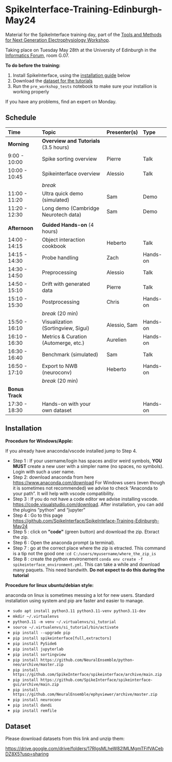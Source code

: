 # SpikeInterface-Training-Edinburgh-May24

Material for the SpikeInterface training day, part of the [Tools and Methods for Next Generation Electrophysiology Workshop](https://spikeinterface.github.io/spikeinterface-events/spikeinterface-workshop-2024/).

Taking place on Tuesday May 28th at the University of Edinburgh in the [Informatics Forum](https://informatics.ed.ac.uk/about/location), room G.07.

**To do before the training:**
1. Install SpikeInterface, using the [installation guide](#installation) below
2. Download the [dataset for the tutorials](#dataset)
3. Run the `pre_workshop_tests` notebook to make sure your installion is working properly

If you have any problems, find an expert on Monday.

## Schedule

| Time        | Topic                                   | Presenter(s)                   | Type         |
|:------------|:----------------------------------------|:-------------------------------|:-------------|
| **Morning** | **Overview and Tutorials** (3.5 hours) |                               |             |
| 9:00 - 10:00   | Spike sorting overview                   | Pierre                         | Talk         |
| 10:00 - 10:45  | Spikeinterface overview                   | Alessio                        | Talk         |
|             | _break_                                 |                               |             |
| 11:00 - 11:20  | Ultra quick demo (simulated)             | Sam                           | Demo         |
| 11:20 - 12:30  | Long demo (Cambridge Neurotech data)     | Sam                           | Demo         |
|             |                                       |                               |             |
| **Afternoon** | **Guided Hands-on** (4 hours)            |                               |             |
| 14:00 - 14:15  | Object interaction cookbook              | Heberto                        | Talk         |
| 14:15 - 14:30  | Probe handling                          | Zach                          | Hands-on     |
| 14:30 - 14:50  | Preprocessing                           | Alessio                        | Talk         |
| 14:50 - 15:10  | Drift with generated data              | Pierre                         | Talk         |
| 15:10 - 15:30  | Postprocessing                          | Chris                         | Hands-on     |
|             | _break_ (20 min)                        |                               |             |
| 15:50 - 16:10  | Visualization (Sortingview, Sigui)       | Alessio, Sam                   | Hands-on     |
| 16:10 - 16:30  | Metrics & Curation (Automerge, etc.)     | Aurelien                       | Hands-on     |
| 16:30 - 16:40  | Benchmark (simulated)                   | Sam                           | Talk         |
| 16:50 - 17:10  | Export to NWB (neuroconv)                | Heberto                        | Hands-on     |
|             | _break_ (20 min)                        |                               |             |
| **Bonus Track** |                                       |                               |             |
| 17:30 - 18:30  | Hands-on with your own dataset           |                               | Hands-on     | 


## Installation

**Procedure for Windows/Apple:**

If you already have anaconda/vscode installed jump to Step 4.

  * Step 1 : If your username/login has spaces and/or weird symbols, **YOU MUST** create
    a new user with a simpler name (no spaces, no symbols). Login with such a user name.
  * Step 2: download anaconda from here https://www.anaconda.com/download
    For Windows users (even though it is sometimes not recommended) we advise to check “Anaconda to your path”.
    It will help with vscode compatibility.
  * Step 3 : If you do not have a code editor we advise installing vscode.
    https://code.visualstudio.com/download.
    After installation, you can add the plugins “python” and “jupyter”
  * Step 4 : Go to this page https://github.com/SpikeInterface/SpikeInteface-Training-Edinburgh-May24
  * Step 5 : click on **"code"** (green button) and download the zip. Etxract the zip.
  * Step 6 : Open the anaconda prompt (a terminal).
  * Step 7 : go at the correct place where the zip is etracted.
    This command is a tip not the good one :`cd C:/users/myusername/where_the_zip_is`
  * Step 8 : create the python environement `conda env create -f spikeinterface_environment.yml`.
    This can take a while and download many paquets. This need bandwith.
    **Do not expect to do this during the tutorial**


**Procedure for linux ubuntu/debian style:**

anaconda on linux is sometimes messing a lot for new users.
Standard installation using system and pip are faster and easier to manage.
  
  * `sudo apt install python3.11 python3.11-venv python3.11-dev`
  * `mkdir ~/.virtualenvs`
  * `python3.11 -m venv ~/.virtualenvs/si_tutorial`
  * `source ~/.virtualenvs/si_tutorial/bin/activate`
  * `pip install --upgrade pip`
  * `pip install spikeinterface[full,extractors]`
  * `pip install PySide6`
  * `pip install jupyterlab`
  * `pip install sortingview`
  * `pip install https://github.com/NeuralEnsemble/python-neo/archive/master.zip`
  * `pip install https://github.com/SpikeInterface/spikeinterface/archive/main.zip`
  * `pip install https://github.com/SpikeInterface/spikeinterface-gui/archive/main.zip`
  * `pip install https://github.com/NeuralEnsemble/ephyviewer/archive/master.zip`
  * `pip install neuroconv`
  * `pip install dandi`
  * `pip install remfile`


## Dataset

Please download datasets from this link and unzip them:

https://drive.google.com/drive/folders/17RlgsMLheW82IMLMgmTFifVACebDZ8X5?usp=sharing
